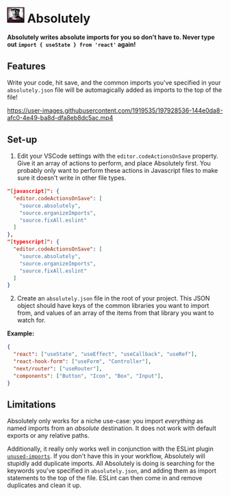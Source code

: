 # <img src="./media/absolutely.png" width="40" /> Absolutely

**Absolutely writes absolute imports for you so don't have to. Never type out `import { useState } from 'react'` again!**

## Features

Write your code, hit save, and the common imports you've specified in your `absolutely.json` file will be automagically added as imports to the top of the file!

https://user-images.githubusercontent.com/1919535/197928536-144e0da8-afc0-4e49-ba8d-dfa8eb8dc5ac.mp4

## Set-up

1. Edit your VSCode settings with the `editor.codeActionsOnSave` property. Give it an array of actions to perform, and place Absolutely first. You probably only want to perform these actions in Javascript files to make sure it doesn't write in other file types.

```settings.json
"[javascript]": {
  "editor.codeActionsOnSave": [
    "source.absolutely",
    "source.organizeImports",
    "source.fixAll.eslint"
  ]
},
"[typescript]": {
  "editor.codeActionsOnSave": [
    "source.absolutely",
    "source.organizeImports",
    "source.fixAll.eslint"
  ]
}
```

2. Create an `absolutely.json` file in the root of your project. This JSON object should have keys of the common libraries you want to import from, and values of an array of the items from that library you want to watch for.

**Example:**

```absolutely.json
{
  "react": ["useState", "useEffect", "useCallback", "useRef"],
  "react-hook-form": ["useForm", "Controller"],
  "next/router": ["useRouter"],
  "components": ["Button", "Icon", "Box", "Input"],
}
```

## Limitations

Absolutely only works for a niche use-case: you import _everything_ as named imports from an _absolute_ destination. It does not work with default exports or any relative paths.

Additionally, it really only works well in conjunction with the ESLint plugin [`unused-imports`](https://www.npmjs.com/package/eslint-plugin-unused-imports). If you don't have this in your workflow, Absolutely will stupidly add duplicate imports. All Absolutely is doing is searching for the keywords you've specified in `absolutely.json`, and adding them as import statements to the top of the file. ESLint can then come in and remove duplicates and clean it up.
